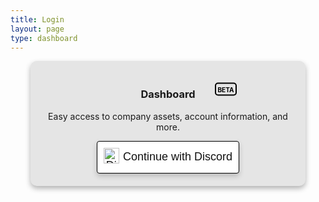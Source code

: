 ```yaml
---
title: Login
layout: page
type: dashboard
---
```

<style>
    .beta-box {
        position: absolute;
        top: calc(50% - 8px);
        left: calc(50% + 75px);
        transform: translateY(-50%);
        border: 2px solid black;
        border-radius: 5px;
        display: inline-flex;
        align-items: center;
        justify-content: center;
        vertical-align: super;
    }
  
    .beta-label {
        color: black;
        font-weight: bold;
        padding: 2.5px;
        border-radius: 50%;
        font-size: 10px;
    }

    .dashboard-text {
        display: inline-block;
        vertical-align: middle;
        text-align: center;
        width: 50%;
    }

    .h3-container {
        position: relative;
    }
</style>
<style>
    hr.has-background-black {
        display: none;
    }

    h1.title {
        display: none;
    }

    button {
        background-color: #FFFFFF;
        color: #111111;
        padding: 10px;
        font-size: 18px;
        border: none;
        border-radius: 4px;
        cursor: pointer;
        transition: background-color 0.3s;
        box-shadow: 0 4px 8px rgba(0, 0, 0, 0.2);
        border: 0.5px solid black;
    }

    button img {
        width: auto;
        height: 25px;
        vertical-align: middle;
        margin-right: 1.2px;
        display: inline-block;
        padding-bottom: 5px;
    }

    .login-container {
        background-color: #E5E5E5;
        border-radius: 10px;
        box-shadow: 0 4px 8px rgba(0, 0, 0, 0.3);
        padding: 20px;
        text-align: center;
        max-width: 400px;
        width: 90%;
        margin: 0 auto;
    }
</style>

<body>

<div class="login-container">
    <h3 class="h3-container">
        <span class="dashboard-text">Dashboard</span>
        <span class="beta-box"><span class="beta-label">BETA</span></span>
    </h3>
    <p>Easy access to company assets, account information, and more.</p>
    <button onclick="redirectToDiscord()" class="discord-button"><img src="https://cdn.scyted.tv/website-assets/dashboard/discord-logo.png" alt="Discord" class="discord-icon" /> Continue with Discord</button>
    <div id="error-message" style="color: red;"></div>
</div>

<script src="https://api.scyted.tv/wave-development/dashboard/page-loading-script.js"></script>
<script src="login-script.js"></script>
<script async src="https://www.googletagmanager.com/gtag/js?id=G-LF3ZTHGQHE"></script>

</body>